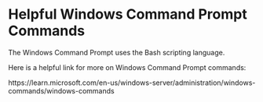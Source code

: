 <h1>Helpful Windows Command Prompt Commands</h1>
  <p>The Windows Command Prompt uses the Bash scripting language.</p>
  <p> Here is a helpful link for more on Windows Command Prompt commands:</p>
<p>https://learn.microsoft.com/en-us/windows-server/administration/windows-commands/windows-commands</p>


